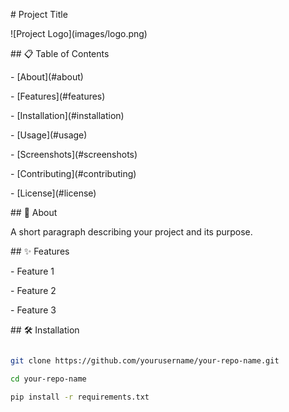 \# Project Title



!\[Project Logo](images/logo.png)  <!-- Add a logo or banner image -->



\## 📋 Table of Contents

\- \[About](#about)

\- \[Features](#features)

\- \[Installation](#installation)

\- \[Usage](#usage)

\- \[Screenshots](#screenshots)

\- \[Contributing](#contributing)

\- \[License](#license)



\## 🧠 About

A short paragraph describing your project and its purpose.



\## ✨ Features

\- Feature 1

\- Feature 2

\- Feature 3



\## 🛠️ Installation



```bash

git clone https://github.com/yourusername/your-repo-name.git

cd your-repo-name

pip install -r requirements.txt



